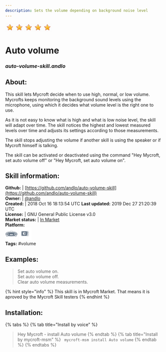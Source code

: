 ```yaml
--- 
description: Sets the volume depending on background noise level
---
```


![](../.gitbook/assets/star.png)![](../.gitbook/assets/star.png)![](../.gitbook/assets/star.png)![](../.gitbook/assets/star.png)![](../.gitbook/assets/star.png)  
# Auto volume  
### _auto-volume-skill.andlo_  
## About:  
This skill lets Mycroft decide when to use high, normal, or low volume. Mycrofts keeps monitoring the background sound levels using the microphone, using which it decides what volume level is the right one to use.

As it is not easy to know what is high and what is low noise level, the skill will adapt over time. The skill notices the highest and lowest measured levels over time and adjusts its settings according to those measurements.

The skill stops adjusting the volume if another skill is using the speaker or if Mycroft himself is talking.

The skill can be activated or deactivated using the command "Hey Mycroft, set auto volume off" or "Hey Mycroft, set auto volume on".

## Skill information:  
**Github:** | [https://github.com/andlo/auto-volume-skill](https://github.com/andlo/auto-volume-skill)  
**Owner:** | [@andlo](https://github.com/andlo)  
**Created:** | 2018 Oct 16 18:13:54 UTC  **Last updated:** 2019 Dec 27 21:20:39 UTC  
**License:** | GNU General Public License v3.0  
**Market status:** | [In Market](https://market.mycroft.ai/skill/auto-volume)  
**Platform:**  
 ![](../.gitbook/assets/mark-1-icon.png)  ![](../.gitbook/assets/picroft-icon.png)   
**Tags:** \#volume   
## Examples:  
> Set auto volume on.  
> Set auto volume off.  
> Clear auto volume measurements.  
  
{% hint style="info" %}
This skill is in Mycroft Market. That means it is aproved by the Mycroft Skill testers
{% endhint %}
    
## Installation:  
{% tabs %}
{% tab title="Install by voice" %}
> Hey Mycroft - install Auto volume
{% endtab %}
  {% tab title="Install by mycroft-msm" %}
``` mycroft-msm install Auto volume```
{% endtab %}
  {% endtabs %}
  